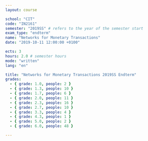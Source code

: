 ```yaml
---
layout: course

school: "CIT"
code: "IN2161"
semester: "2019SS" # refers to the year of the semester start
exam_type: "endterm"
name: "Networks for Monetary Transactions"
date: "2019-10-11 12:00:00 +0100"

ects: 3
hours: 2.0 # semester hours
mode: "written"
lang: "en"

title: "Networks for Monetary Transactions 2019SS Endterm"
grades:
  - { grade: 1.0, people: 2 }
  - { grade: 1.3, people: 10 }
  - { grade: 1.7, people: 6 }
  - { grade: 2.0, people: 11 }
  - { grade: 2.3, people: 16 }
  - { grade: 2.7, people: 10 }
  - { grade: 3.3, people: 4 }
  - { grade: 4.3, people: 1 }
  - { grade: 5.0, people: 2 }
  - { grade: 6.0, people: 48 }

---
```



